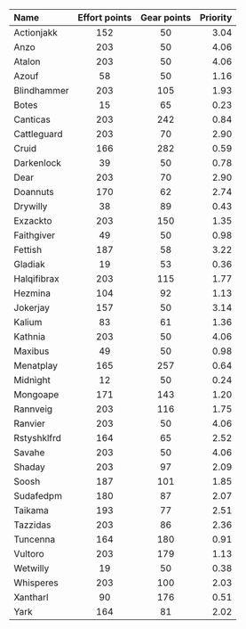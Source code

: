 
| Name | Effort points | Gear points | Priority |
|:-----|:-------------:|:-----------:|---------:|
|Actionjakk|152|50|3.04|
|Anzo|203|50|4.06|
|Atalon|203|50|4.06|
|Azouf|58|50|1.16|
|Blindhammer|203|105|1.93|
|Botes|15|65|0.23|
|Canticas|203|242|0.84|
|Cattleguard|203|70|2.90|
|Cruid|166|282|0.59|
|Darkenlock|39|50|0.78|
|Dear|203|70|2.90|
|Doannuts|170|62|2.74|
|Drywilly|38|89|0.43|
|Exzackto|203|150|1.35|
|Faithgiver|49|50|0.98|
|Fettish|187|58|3.22|
|Gladiak|19|53|0.36|
|Halqifibrax|203|115|1.77|
|Hezmina|104|92|1.13|
|Jokerjay|157|50|3.14|
|Kalium|83|61|1.36|
|Kathnia|203|50|4.06|
|Maxibus|49|50|0.98|
|Menatplay|165|257|0.64|
|Midnìght|12|50|0.24|
|Mongoape|171|143|1.20|
|Rannveig|203|116|1.75|
|Ranvier|203|50|4.06|
|Rstyshklfrd|164|65|2.52|
|Savahe|203|50|4.06|
|Shaday|203|97|2.09|
|Soosh|187|101|1.85|
|Sudafedpm|180|87|2.07|
|Taikama|193|77|2.51|
|Tazzidas|203|86|2.36|
|Tuncenna|164|180|0.91|
|Vultoro|203|179|1.13|
|Wetwilly|19|50|0.38|
|Whisperes|203|100|2.03|
|Xantharl|90|176|0.51|
|Yark|164|81|2.02|